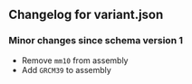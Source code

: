 ## Changelog for variant.json

### Minor changes since schema version 1

* Remove `mm10` from assembly
* Add `GRCM39` to assembly
